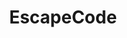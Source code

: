 ---
title: EscapeCode
layout: default
modal-id: 5
image: img/portfolio/escapecode.png
description: EscapeCode is a project designed to offer free software training in Python to anyone in the NRW region, with a particular focus on those who have come here as refugees. If you are interested in how you might be able to partner with the project, don't hesitate to contact me. <a href="http://www.escape-code.com/">Visit the site</a>
---